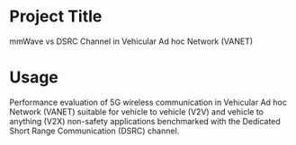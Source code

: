 # Project Title

mmWave vs DSRC Channel in Vehicular Ad hoc Network (VANET)

# Usage

Performance evaluation of 5G wireless communication in Vehicular Ad hoc Network (VANET) suitable for vehicle to vehicle (V2V) and vehicle to anything (V2X) non-safety applications benchmarked with the Dedicated Short Range Communication (DSRC) channel.
